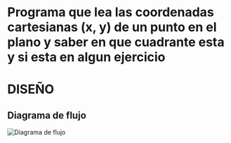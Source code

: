 # Programa que lea las coordenadas cartesianas (x, y) de un punto en el plano y saber en que cuadrante esta y si esta en algun ejercicio
 
 # DISEÑO

## Diagrama de flujo 

![Diagrama de flujo](diagrama.png "Diagrama de flujo")
